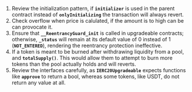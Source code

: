 1. Review the initialization pattern, if **`initializer`** is used in the parent contract instead of **`onlyInitializing`** the transaction will always revert.
2. Check overflow when price is calulated, if the amount is to high can be can provocate it.
3. Ensure that **`__ReentrancyGuard_init`** is called in upgradeable contracts; otherwise, **`_status`** will remain at its default value of 0 instead of 1 (**`NOT_ENTERED`**), rendering the reentrancy protection ineffective.
4. If a token is meant to be burned after withdrawing liquidity from a pool, and **`totalSupply()`**. This would allow them to attempt to burn more tokens than the pool actually holds and will reverts.
5. Review the interfaces carefully, as **`IERC20Upgradeable`** expects functions like **`approve`** to return a bool, whereas some tokens, like USDT, do not return any value at all.
